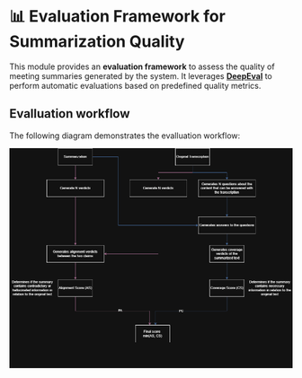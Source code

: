 # 📊 Evaluation Framework for Summarization Quality 

This module provides an **evaluation framework** to assess the quality of meeting summaries generated by the system. It leverages **[DeepEval](https://github.com/recognai/deepeval)** to perform automatic evaluations based on predefined quality metrics.

## Evalluation workflow

The following diagram demonstrates the evalluation workflow:

![EvalluationWorkflow](../../assets/EvalluationWorkflow.png)